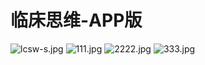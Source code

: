 # 临床思维-APP版
![lcsw-s.jpg](https://github.com/ilss/lcsw-app/blob/master/static/68747470733a2f2f692e6c6f6c692e6e65742f323032302f30342f31372f42694c44663772365762714e5979502e6a7067.jpg) ![111.jpg](https://github.com/ilss/lcsw-app/blob/master/static/68747470733a2f2f692e6c6f6c692e6e65742f323032302f30342f31372f4b676b3877477435594e464f524d6f2e6a7067.jpg) 
 ![2222.jpg](https://github.com/ilss/lcsw-app/blob/master/static/68747470733a2f2f692e6c6f6c692e6e65742f323032302f30342f31372f616a546341756e51494c335a7a69422e6a7067.jpg) ![333.jpg](https://github.com/ilss/lcsw-app/blob/master/static/68747470733a2f2f692e6c6f6c692e6e65742f323032302f30342f31372f783132626a4854777666594b4c4d672e6a7067.jpg)

